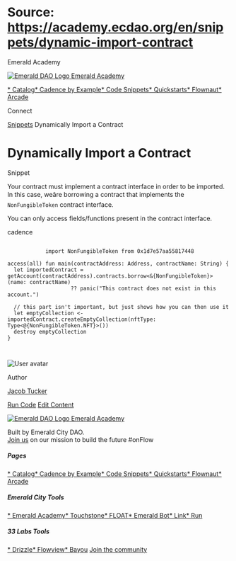 # Source: https://academy.ecdao.org/en/snippets/dynamic-import-contract


















Emerald Academy


[![Emerald DAO Logo](/ea-logo.png)
Emerald Academy](/en/)

[* Catalog](/en/catalog)[* Cadence by Example](/en/cadence-by-example)[* Code Snippets](/en/snippets)[* Quickstarts](/en/quickstarts)[* Flownaut](https://flownaut.ecdao.org)[* Arcade](https://arcade.ecdao.org)

Connect



[Snippets](/en/snippets)
Dynamically Import a Contract

# Dynamically Import a Contract


Snippet



Your contract must implement a contract interface in order to be imported. In this case, weâre borrowing a contract that implements the `NonFungibleToken` contract interface.

You can only access fields/functions present in the contract interface.

cadence
```
		
			import NonFungibleToken from 0x1d7e57aa55817448

access(all) fun main(contractAddress: Address, contractName: String) {
  let importedContract = getAccount(contractAddress).contracts.borrow<&{NonFungibleToken}>(name: contractName)
                    ?? panic("This contract does not exist in this account.")

  // this part isn't important, but just shows how you can then use it
  let emptyCollection <- importedContract.createEmptyCollection(nftType: Type<@{NonFungibleToken.NFT}>())
  destroy emptyCollection
}
		 
	
```


![User avatar](/avatars/jacob.jpeg)

Author

[Jacob Tucker](https://twitter.com/jacobmtucker)




[Run Code](https://run.ecdao.org?code=aW1wb3J0IE5vbkZ1bmdpYmxlVG9rZW4gZnJvbSAweDFkN2U1N2FhNTU4MTc0NDgKCnB1YiBmdW4gbWFpbihjb250cmFjdEFkZHJlc3M6IEFkZHJlc3MsIGNvbnRyYWN0TmFtZTogU3RyaW5nKTogVUludDY0IHsKICBsZXQgY29udHJhY3QgPSBnZXRBY2NvdW50KGNvbnRyYWN0QWRkcmVzcykuY29udHJhY3RzLmJvcnJvdzwmTm9uRnVuZ2libGVUb2tlbj4obmFtZTogY29udHJhY3ROYW1lKQogICAgICAgICAgICAgICAgICAgID8%2FIHBhbmljKCJUaGlzIGNvbnRyYWN0IGRvZXMgbm90IGV4aXN0IGluIHRoaXMgYWNjb3VudC4iKQoKICByZXR1cm4gY29udHJhY3QudG90YWxTdXBwbHkKfQ%3D%3D&network=mainnet&args=eyJjb250cmFjdEFkZHJlc3MiOiIweDJkNGMzY2FmZmJlYWI4NDUiLCJjb250cmFjdE5hbWUiOiJGTE9BVCJ9)
[Edit Content](https://github.com/emerald-dao/emerald-academy-v2/tree/main/src/lib/content/snippets/dynamic-import-contract/readme.md)


[![Emerald DAO Logo](/ea-logo.png)
Emerald Academy](/en/)

Built by Emerald City DAO.  
[Join us](https://discord.gg/emerald-city-906264258189332541) on our mission to build the future #onFlow


##### Pages

[* Catalog](/en/catalog)[* Cadence by Example](/en/cadence-by-example)[* Code Snippets](/en/snippets)[* Quickstarts](/en/quickstarts)[* Flownaut](https://flownaut.ecdao.org)[* Arcade](https://arcade.ecdao.org)
##### Emerald City Tools

[* Emerald Academy](https://academy.ecdao.org/)[* Touchstone](https://touchstone.city/)[* FLOAT](https://floats.city/)[* Emerald Bot](https://bot.ecdao.org/)[* Link](https://link.ecdao.org/)[* Run](https://run.ecdao.org/)
##### 33 Labs Tools

[* Drizzle](https://drizzle33.app/)[* Flowview](https://flowview.app/)[* Bayou](https://bayou33.app/)
[Join the community](https://discord.gg/emerald-city-906264258189332541)



